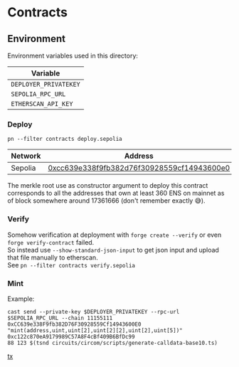 # Contracts

## Environment
Environment variables used in this directory:

| Variable              |
|-----------------------|
| `DEPLOYER_PRIVATEKEY` |
| `SEPOLIA_RPC_URL`     |
| `ETHERSCAN_API_KEY`   |


### Deploy

`pn --filter contracts deploy.sepolia`

| Network | Address                                                                                                                            |
| ------- | ---------------------------------------------------------------------------------------------------------------------------------- |
| Sepolia | [0xcc639e338f9fb382d76f30928559cf14943600e0](https://sepolia.etherscan.io/address/0xcc639e338f9fb382d76f30928559cf14943600e0#code) |

The merkle root use as constructor argument to deploy this contract corresponds to all the addresses that own at least 360 ENS on mainnet as of block somewhere around 17361666 (don't remember exactly 😅).

### Verify

[//]: # (TODO: fix passing of merkle root constructor argument, probably needs to be converted into base 10 integer string)
Somehow verification at deployment with `forge create --verify` or even `forge verify-contract` failed.  
So instead use `--show-standard-json-input` to get json input and upload that file manually to etherscan.  
See `pn --filter contracts verify.sepolia`

### Mint

[//]: # 'TODO: improve script'

Example:

```shell
cast send --private-key $DEPLOYER_PRIVATEKEY --rpc-url $SEPOLIA_RPC_URL --chain 11155111 0xCC639e338F9fb382D76F30928559Cf14943600E0 "mint(address,uint,uint[2],uint[2][2],uint[2],uint[5])" 0xc122c870eA9179989C57A8F4cBf409B6BfDc99
88 123 $(tsnd circuits/circom/scripts/generate-calldata-base10.ts)
```

[tx](https://sepolia.etherscan.io/tx/0x01953438db7c63444d1d2b89a553d0fe7033c1d3219ca797f767f9a08e54187a)
